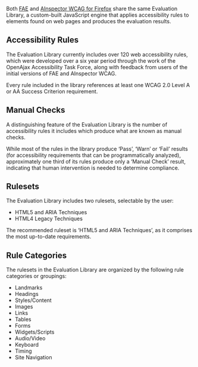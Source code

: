 Both [FAE](/tools/fae) and [AInspector WCAG for Firefox](/tools/ainspector) share the same Evaluation Library, a custom-built JavaScript engine that applies accessibility rules to elements found on web pages and produces the evaluation results.

## Accessibility Rules

The Evaluation Library currently includes over 120 web accessibility rules, which were developed over a six year period through the work of the OpenAjax Accessibility Task Force, along with feedback from users of the initial versions of FAE and AInspector WCAG.

Every rule included in the library references at least one WCAG 2.0 Level A or AA Success Criterion requirement.

## Manual Checks

A distinguishing feature of the Evaluation Library is the number of accessibility rules it includes which produce what are known as manual checks.

While most of the rules in the library produce ‘Pass’, ‘Warn’ or ‘Fail’ results (for accessibility requirements that can be programmatically analyzed), approximately one third of its rules produce only a ‘Manual Check’ result, indicating that human intervention is needed to determine compliance.

## Rulesets

The Evaluation Library includes two rulesets, selectable by the user:

* HTML5 and ARIA Techniques
* HTML4 Legacy Techniques

The recommended ruleset is ‘HTML5 and ARIA Techniques’, as it comprises the most up-to-date requirements.

## Rule Categories

The rulesets in the Evaluation Library are organized by the following rule categories or groupings:

* Landmarks
* Headings
* Styles/Content
* Images
* Links
* Tables
* Forms
* Widgets/Scripts
* Audio/Video
* Keyboard
* Timing
* Site Navigation

